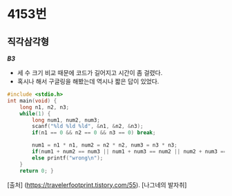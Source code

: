 # 4153번
## 직각삼각형
***B3***
- 세 수 크기 비교 때문에 코드가 길어지고 시간이 좀 걸렸다.  
- 혹시나 해서 구글링을 해봤는데 역시나 짧은 답이 있었다.  
~~~cpp
#include <stdio.h> 
int main(void) { 
    long n1, n2, n3; 
    while(1) { 
        long num1, num2, num3; 
        scanf("%ld %ld %ld", &n1, &n2, &n3);
        if(n1 == 0 && n2 == 0 && n3 == 0) break; 

        num1 = n1 * n1, num2 = n2 * n2, num3 = n3 * n3; 
        if(num1 + num2 == num3 || num1 + num3 == num2 || num2 + num3 == num1)   printf("right\n"); 
        else printf("wrong\n"); 
    } 
    return 0; }
~~~  
[출처] (https://travelerfootprint.tistory.com/55). [나그네의 발자취]

